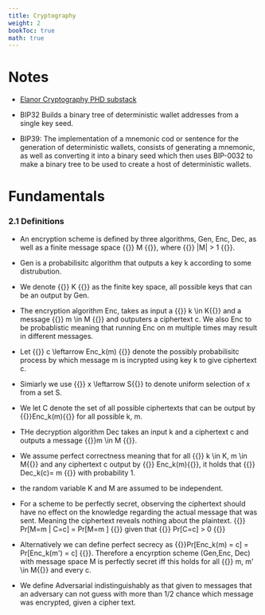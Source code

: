 ```yaml
---
title: Cryptography
weight: 2
bookToc: true
math: true
---
```


# Notes

- [Elanor Cryptography PHD substack](Inor.substack.com)  

- BIP32 Builds a binary tree of deterministic wallet addresses from a single key seed. 
- BIP39: The implementation of a mnemonic cod or sentence for the generation of deterministic wallets, consists of generating a mnemonic, as well as converting it into a binary seed which then uses BIP-0032 to make a binary tree to be used to create a host of deterministic wallets.  


# Fundamentals

### 2.1 Definitions
- An encryption scheme is defined by three algorithms, Gen, Enc, Dec, as well as a finite message space {{<katex>}} M {{</katex>}}, where {{<katex>}} |M| > 1 {{</katex>}}.  

- Gen is a probabilisitc algorithm that outputs a key k according to some distrubution.   

- We denote {{<katex>}} K {{</katex>}} as the finite key space, all possible keys that can be an output by Gen.   

- The encryption algorithm Enc, takes as input a {{<katex>}} k \in K{{</katex>}}  and a message {{<katex>}} m \in M {{</katex>}} and outputers a ciphertext c. We also Enc to be probablistic meaning that running Enc on m multiple times may result in different messages.    

- Let {{<katex>}} c \leftarrow Enc_k(m) {{</katex>}} denote the possibly probabilisitc process by which message m is incrypted using key k to give ciphertext c.  

- Simiarly we use {{<katex>}} x \leftarrow S{{</katex>}} to denote uniform selection of x from a set S.   

- We let C denote the set of all possible ciphertexts that can be output by {{<katex>}}Enc_k(m){{</katex>}}  for all possible k, m.  

- THe decryption algorithm Dec takes an input k and a ciphertext c and outputs a message {{<katex>}}m \in M {{</katex>}}.  

- We assume perfect correctness meaning that for all {{<katex>}} k \in K, m \in M{{</katex>}}  and any ciphertext c output by {{<katex>}} Enc_k(m){{</katex>}}, it holds that {{<katex>}} Dec_k(c)= m {{</katex>}} with probability 1.  

- the random variable K and M are assumed to be independent.  

- For a scheme to be perfectly secret, observing the ciphertext should have no effect on the knowledge regarding the actual message that was sent.  Meaning the ciphertext reveals nothing about the plaintext.  {{<katex>}} Pr[M=m | C=c] = Pr[M=m ] {{</katex>}}  given that {{<katex>}} Pr[C=c] > 0 {{</katex>}}  

- Alternatively we can define perfect secrecy as {{<katex>}}Pr[Enc_k(m) = c] = Pr[Enc_k(m') = c] {{</katex>}}. Therefore a encyrption scheme (Gen,Enc, Dec) with message space M is perfectly secret iff this holds for all {{<katex>}} m, m' \in M{{</katex>}}  and every c. 

- We define Adversarial indistinguishably as that given to messages that an adversary can not guess with more than 1/2 chance which message was encrypted, given a cipher text. 

